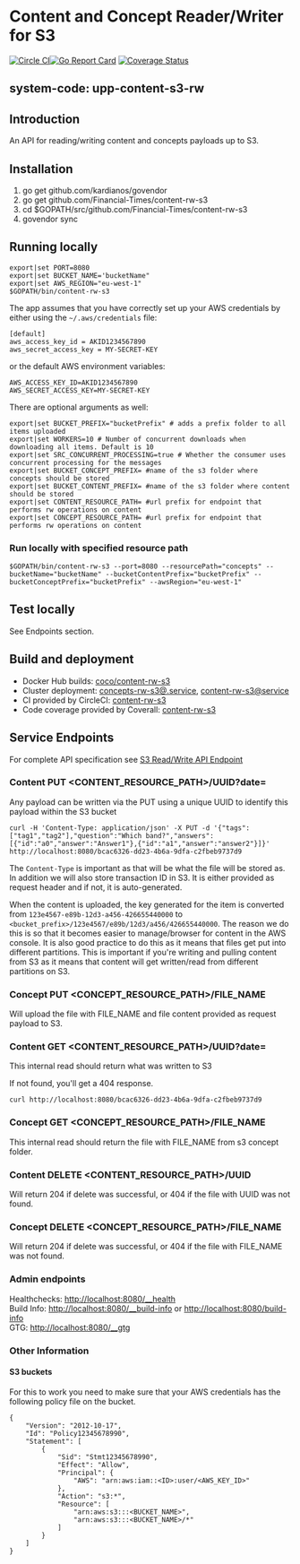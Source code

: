 # Content and Concept Reader/Writer for S3 

[![Circle CI](https://circleci.com/gh/Financial-Times/content-rw-s3.svg?style=shield)](https://circleci.com/gh/Financial-Times/content-rw-s3)[![Go Report Card](https://goreportcard.com/badge/github.com/Financial-Times/content-rw-s3)](https://goreportcard.com/report/github.com/Financial-Times/content-rw-s3) [![Coverage Status](https://coveralls.io/repos/github/Financial-Times/content-rw-s3/badge.svg)](https://coveralls.io/github/Financial-Times/content-rw-s3)
 
## system-code: upp-content-s3-rw
## Introduction
An API for reading/writing content and concepts payloads up to S3.

## Installation

1. go get github.com/kardianos/govendor
2. go get github.com/Financial-Times/content-rw-s3
3. cd $GOPATH/src/github.com/Financial-Times/content-rw-s3
4. govendor sync


## Running locally

```
export|set PORT=8080
export|set BUCKET_NAME='bucketName"
export|set AWS_REGION="eu-west-1"
$GOPATH/bin/content-rw-s3
```
The app assumes that you have correctly set up your AWS credentials by either using the `~/.aws/credentials` file:

```
[default]
aws_access_key_id = AKID1234567890
aws_secret_access_key = MY-SECRET-KEY
```

or the default AWS environment variables:

```
AWS_ACCESS_KEY_ID=AKID1234567890
AWS_SECRET_ACCESS_KEY=MY-SECRET-KEY
```

There are optional arguments as well:
```
export|set BUCKET_PREFIX="bucketPrefix" # adds a prefix folder to all items uploaded
export|set WORKERS=10 # Number of concurrent downloads when downloading all items. Default is 10
export|set SRC_CONCURRENT_PROCESSING=true # Whether the consumer uses concurrent processing for the messages
export|set BUCKET_CONCEPT_PREFIX= #name of the s3 folder where concepts should be stored
export|set BUCKET_CONTENT_PREFIX= #name of the s3 folder where content should be stored
export|set CONTENT_RESOURCE_PATH= #url prefix for endpoint that performs rw operations on content
export|set CONCEPT_RESOURCE_PATH= #url prefix for endpoint that performs rw operations on content
```

### Run locally with specified resource path
`$GOPATH/bin/content-rw-s3 --port=8080 --resourcePath="concepts" --bucketName="bucketName" --bucketContentPrefix="bucketPrefix" --bucketConceptPrefix="bucketPrefix" --awsRegion="eu-west-1"`

## Test locally
See Endpoints section.

## Build and deployment
* Docker Hub builds: [coco/content-rw-s3](https://hub.docker.com/r/coco/content-rw-s3/)
* Cluster deployment:  [concepts-rw-s3@.service](https://github.com/Financial-Times/pub-service-files), [content-rw-s3@service](https://github.com/Financial-Times/up-service-files)
* CI provided by CircleCI: [content-rw-s3](https://circleci.com/gh/Financial-Times/content-rw-s3)
* Code coverage provided by Coverall: [content-rw-s3](https://coveralls.io/github/Financial-Times/content-rw-s3)

## Service Endpoints
For complete API specification see [S3 Read/Write API Endpoint](https://docs.google.com/document/d/1Ck-o0Le9cXOfm-aVjiGmOT7ZTB5W5fDTsPqGkhzfa-U/edit#)

### Content PUT <CONTENT_RESOURCE_PATH>/UUID?date=<DATE>

Any payload can be written via the PUT using a unique UUID to identify this payload within the S3 bucket

```
curl -H 'Content-Type: application/json' -X PUT -d '{"tags":["tag1","tag2"],"question":"Which band?","answers":[{"id":"a0","answer":"Answer1"},{"id":"a1","answer":"answer2"}]}' http://localhost:8080/bcac6326-dd23-4b6a-9dfa-c2fbeb9737d9
```

The `Content-Type` is important as that will be what the file will be stored as.
In addition we will also store transaction ID in S3. It is either provided as request header and if not, it is auto-generated.

When the content is uploaded, the key generated for the item is converted from 
`123e4567-e89b-12d3-a456-426655440000` to `<bucket_prefix>/123e4567/e89b/12d3/a456/426655440000`. 
The reason we do this is so that it becomes easier to manage/browser for content in the AWS console. 
It is also good practice to do this as it means that files get put into different partitions. 
This is important if you're writing and pulling content from S3 as it means that content will get written/read from different partitions on S3.

### Concept PUT <CONCEPT_RESOURCE_PATH>/FILE_NAME
Will upload the file with FILE_NAME and file content provided as request payload to S3.

### Content GET <CONTENT_RESOURCE_PATH>/UUID?date=<DATE>
This internal read should return what was written to S3

If not found, you'll get a 404 response.

```
curl http://localhost:8080/bcac6326-dd23-4b6a-9dfa-c2fbeb9737d9
```

### Concept GET <CONCEPT_RESOURCE_PATH>/FILE_NAME
This internal read should return the file with FILE_NAME from s3 concept folder.

### Content DELETE <CONTENT_RESOURCE_PATH>/UUID
Will return 204 if delete was successful, or 404 if the file with UUID was not found.

### Concept DELETE <CONCEPT_RESOURCE_PATH>/FILE_NAME
Will return 204 if delete was successful, or 404 if the file with FILE_NAME was not found.

### Admin endpoints

Healthchecks: [http://localhost:8080/__health](http://localhost:8080/__health)  
Build Info: [http://localhost:8080/__build-info](http://localhost:8080/build-info) or [http://localhost:8080/build-info](http://localhost:8080/__build-info)   
GTG: [http://localhost:8080/__gtg](http://localhost:8080/__gtg) 


### Other Information

#### S3 buckets

For this to work you need to make sure that your AWS credentials has the following policy file on the bucket.
```
{
	"Version": "2012-10-17",
	"Id": "Policy12345678990",
	"Statement": [
		{
			"Sid": "Stmt12345678990",
			"Effect": "Allow",
			"Principal": {
				"AWS": "arn:aws:iam::<ID>:user/<AWS_KEY_ID>"
			},
			"Action": "s3:*",
			"Resource": [
				"arn:aws:s3:::<BUCKET_NAME>",
				"arn:aws:s3:::<BUCKET_NAME>/*"
			]
		}
	]
}
```
